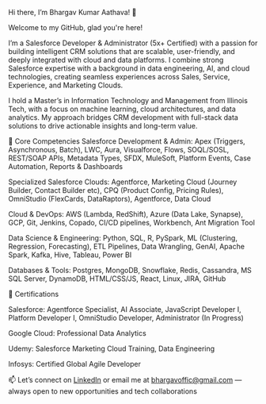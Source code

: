 Hi there, I’m Bhargav Kumar Aathava! 👋

Welcome to my GitHub, glad you're here!

I’m a Salesforce Developer & Administrator (5x+ Certified) with a passion for building intelligent CRM solutions that are scalable, user-friendly, and deeply integrated with cloud and data platforms. I combine strong Salesforce expertise with a background in data engineering, AI, and cloud technologies, creating seamless experiences across Sales, Service, Experience, and Marketing Clouds.

I hold a Master’s in Information Technology and Management from Illinois Tech, with a focus on machine learning, cloud architectures, and data analytics. My approach bridges CRM development with full-stack data solutions to drive actionable insights and long-term value.

💼 Core Competencies
Salesforce Development & Admin:
Apex (Triggers, Asynchronous, Batch), LWC, Aura, Visualforce, Flows, SOQL/SOSL, REST/SOAP APIs, Metadata Types, SFDX, MuleSoft, Platform Events, Case Automation, Reports & Dashboards

Specialized Salesforce Clouds:
Agentforce, Marketing Cloud (Journey Builder, Contact Builder etc), CPQ (Product Config, Pricing Rules), OmniStudio (FlexCards, DataRaptors), Agentforce, Data Cloud

Cloud & DevOps:
AWS (Lambda, RedShift), Azure (Data Lake, Synapse), GCP, Git, Jenkins, Copado, CI/CD pipelines, Workbench, Ant Migration Tool

Data Science & Engineering:
Python, SQL, R, PySpark, ML (Clustering, Regression, Forecasting), ETL Pipelines, Data Wrangling, GenAI, Apache Spark, Kafka, Hive, Tableau, Power BI

Databases & Tools:
Postgres, MongoDB, Snowflake, Redis, Cassandra, MS SQL Server, DynamoDB, HTML/CSS/JS, React, Linux, JIRA, GitHub

📜 Certifications

Salesforce: Agentforce Specialist, AI Associate, JavaScript Developer I, Platform Developer I, OmniStudio Developer, Administrator (In Progress)

Google Cloud: Professional Data Analytics

Udemy: Salesforce Marketing Cloud Training, Data Engineering

Infosys: Certified Global Agile Developer

📫 Let’s connect on [LinkedIn](https://www.linkedin.com/in/bhargav-kumar98/) or email me at bhargavoffic@gmail.com — always open to new opportunities and tech collaborations
